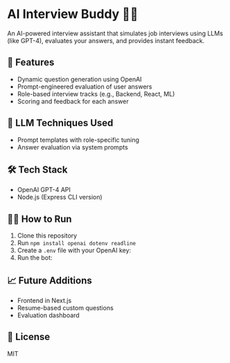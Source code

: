 # AI Interview Buddy 🤖💼

An AI-powered interview assistant that simulates job interviews using LLMs (like GPT-4), evaluates your answers, and provides instant feedback.

## 🚀 Features
- Dynamic question generation using OpenAI
- Prompt-engineered evaluation of user answers
- Role-based interview tracks (e.g., Backend, React, ML)
- Scoring and feedback for each answer

## 🧠 LLM Techniques Used
- Prompt templates with role-specific tuning
- Answer evaluation via system prompts

## 🛠 Tech Stack
- OpenAI GPT-4 API
- Node.js (Express CLI version)

## 🏃‍♂️ How to Run

1. Clone this repository
2. Run `npm install openai dotenv readline`
3. Create a `.env` file with your OpenAI key:
4. Run the bot:

## 📈 Future Additions
- Frontend in Next.js
- Resume-based custom questions
- Evaluation dashboard

## 📄 License
MIT
